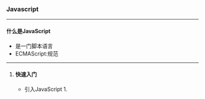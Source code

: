 ### Javascript

---

#### 什么是JavaScript

- 是一门脚本语言
- ECMAScript:规范

---

1. #### 快速入门

   - 引入JavaScript
     1. 